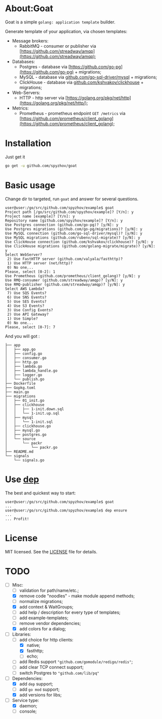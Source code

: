 # About:Goat

Goat is a simple `golang: application template` builder.

Generate template of your application, via chosen templates:
* Message brokers:
	* RabbitMQ - consumer or publisher via [https://github.com/streadway/amqp](https://github.com/streadway/amqp);
* Databases:
	* Postgres - database via [https://github.com/go-pg](https://github.com/go-pg) + migrations;
	* MySQL - database via [github.com/go-sql-driver/mysql](https://github.com/go-sql-driver/mysql) + migrations;
	* ClickHouse - database via [github.com/kshvakov/clickhouse](https://github.com/kshvakov/clickhouse) + migrations;
* Web-Servers:
	* HTTP - http server via [https://golang.org/pkg/net/http](https://golang.org/pkg/net/http/);
* Metrics:
	* Prometheus - prometheus endpoint `GET /metrics` via [https://github.com/prometheus/client_golang](https://github.com/prometheus/client_golang);

# Installation

Just get it

```bash
go get -u github.com/spyzhov/goat
```

# Basic usage

Change dir to targeted, run `goat` and answer for several questions.

```
user@user:/go/src/github.com/spyzhov/example$ goat
Project path [/go/src/github.com/spyzhov/example]? [Y/n]: y 
Project name [example]? [Y/n]: y
Repository name [github.com/spyzhov/example]? [Y/n]: y
Use Postgres connection (github.com/go-pg)? [y/N]: y
Use Postgres migrations (github.com/go-pg/migrations)? [y/N]: y
Use MySQL connection (github.com/go-sql-driver/mysql)? [y/N]: y
Use MySQL migrations (github.com/rubenv/sql-migrate)? [y/N]: y
Use ClickHouse connection (github.com/kshvakov/clickhouse)? [y/N]: y
Use ClickHouse migrations (github.com/golang-migrate/migrate)? [y/N]: y
Select WebServer?
 2) Use FastHTTP server (github.com/valyala/fasthttp)?
 1) Use HTTP server (net/http)?
 0) No one...
Please, select [0-2]: 1 
Use Prometheus (github.com/prometheus/client_golang)? [y/N]: y
Use RMQ-consumer (github.com/streadway/amqp)? [y/N]: y
Use RMQ-publisher (github.com/streadway/amqp)? [y/N]: y
Select AWS Lambda?
 7) Use SQS Events?
 6) Use SNS Events?
 5) Use SES Events?
 4) Use S3 Events?
 3) Use Config Events?
 2) Use API Gateway?
 1) Use Simple?
 0) No one...
Please, select [0-7]: 7
```

And you will got :

```
├── app
│   ├── app.go
│   ├── config.go
│   ├── consumer.go
│   ├── http.go
│   ├── lambda.go
│   ├── lambda_handle.go
│   ├── logger.go
│   └── publish.go
├── Dockerfile
├── Gopkg.toml
├── main.go
├── migrations
│   ├── 01_init.go
│   ├── clickhouse
│   │   ├── 1-init.down.sql
│   │   └── 1-init.up.sql
│   ├── mysql
│   │   └── 1-init.sql
│   ├── clickhouse.go
│   ├── mysql.go
│   ├── postgres.go
│   └── source
│       └── packr
│           └── packr.go
├── README.md
└── signals
    └── signals.go
```

# Use [dep](https://github.com/golang/dep)

The best and quickest way to start:
```
user@user:/go/src/github.com/spyzhov/example$ goat
...
user@user:/go/src/github.com/spyzhov/example$ dep ensure
...
... Profit!
```

# License

MIT licensed. See the [LICENSE](LICENSE) file for details.

# TODO

- [ ] Misc:
  - [ ] validation for path/name/etc.;
  - [x] remove code "noodles" - make module append methods;
  - [ ] normalize migrations;
  - [x] add context & WaitGroups;
  - [ ] add help / description for every type of templates;
  - [ ] add example-templates;
  - [ ] remove vendor dependencies;
  - [x] add colors for a dialog;
- [ ] Libraries:
  - [ ] add choice for http clients:
    - [x] native;
    - [x] fasthttp;
    - [ ] echo;
  - [ ] add Redis support `"github.com/gomodule/redigo/redis"`;
  - [ ] add clear TCP connect support;
  - [ ] switch Postgres to `"github.com/lib/pq"`
- [ ] Dependencies:
  - [x] add `dep` support;
  - [ ] add `go mod` support;
  - [x] add versions for libs;
- [ ] Service type:
  - [x] daemon;
  - [ ] console;

